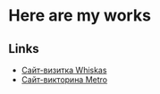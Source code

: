# Here are my works


## Links

- [Сайт-визитка Whiskas](https://ui5b.github.io/platform/business-card-whiskas)
- [Сайт-викторина Metro](https://ui5b.github.io/platform/quiz-metro)
